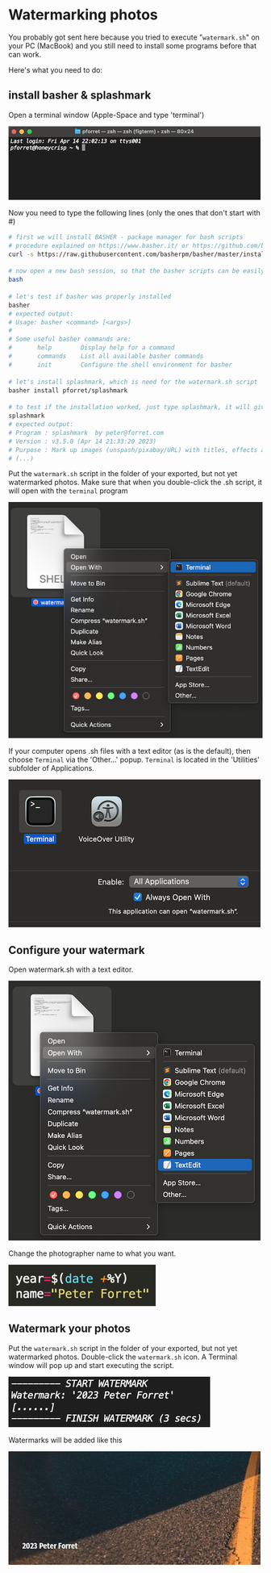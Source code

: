 # Watermarking photos

You probably got sent here because you tried to execute "`watermark.sh`" on your PC (MacBook) and you still need to install some programs before that can work.

Here's what you need to do:

## install basher & splashmark
Open a terminal window (Apple-Space and type 'terminal')

![](assets/terminal.png)

Now you need to type the following lines (only the ones that don't start with #)

```bash
# first we will install BASHER - package manager for bash scripts
# procedure explained on https://www.basher.it/ or https://github.com/basherpm/basher/blob/master/README.md
curl -s https://raw.githubusercontent.com/basherpm/basher/master/install.sh | bash

# now open a new bash session, so that the basher scripts can be easily found
bash

# let's test if basher was properly installed
basher
# expected output:
# Usage: basher <command> [<args>]
#    
# Some useful basher commands are:
#       help        Display help for a command
#       commands    List all available basher commands
#       init        Configure the shell environment for basher

# let's install splashmark, which is need for the watermark.sh script
basher install pforret/splashmark

# to test if the installation worked, just type splashmark, it will give some usage info
splashmark
# expected output:
# Program : splashmark  by peter@forret.com
# Version : v3.5.0 (Apr 14 21:33:20 2023)
# Purpose : Mark up images (unspash/pixabay/URL) with titles, effects and resize
# (...)
```
Put the `watermark.sh` script in the folder of your exported, but not yet watermarked photos.
Make sure that when you double-click the .sh script, it will open with the `terminal` program

![](assets/openwith.png)

If your computer opens .sh files with a text editor (as is the default), then choose `Terminal` via the 'Other...' popup. `Terminal` is located in the 'Utilities' subfolder of Applications.

![](assets/openwith2.png)

## Configure your watermark
Open watermark.sh with a text editor.

![](assets/texteditor.png)

Change the photographer name to what you want.

![](assets/name.png)

## Watermark your photos

Put the `watermark.sh` script in the folder of your exported, but not yet watermarked photos.
Double-click the `watermark.sh` icon. A Terminal window will pop up and start executing the script.

![](assets/script_output.png)

Watermarks will be added like this 

![](assets/watermarked.png)